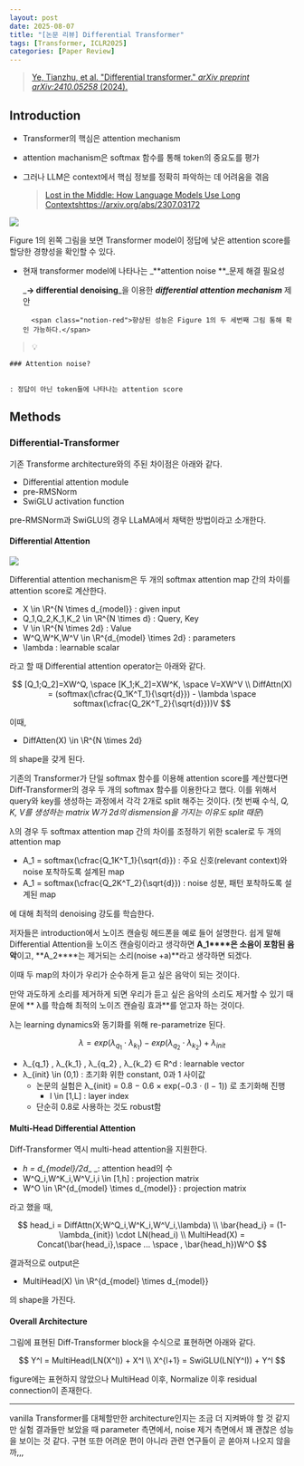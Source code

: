 ```yaml
---
layout: post
date: 2025-08-07
title: "[논문 리뷰] Differential Transformer"
tags: [Transformer, ICLR2025]
categories: [Paper Review]
---
```


> [Ye, Tianzhu, et al. "Differential transformer." ](https://arxiv.org/abs/2410.05258)[_arXiv preprint arXiv:2410.05258_](https://arxiv.org/abs/2410.05258)[ (2024).](https://arxiv.org/abs/2410.05258)



## Introduction

- Transformer의 핵심은 attention mechanism
- attention machanism은 softmax 함수를 통해 token의 중요도를 평가
- 그러나 LLM은 context에서 핵심 정보를 정확히 파악하는 데 어려움을 겪음

	> [Lost in the Middle: How Language Models Use Long Contextshttps://arxiv.org/abs/2307.03172](https://arxiv.org/abs/2307.03172)


![](https://prod-files-secure.s3.us-west-2.amazonaws.com/542b861c-36a8-4051-84e5-8804b6728dba/9083ea56-691a-4752-ae26-47f403431ac8/image.png?X-Amz-Algorithm=AWS4-HMAC-SHA256&X-Amz-Content-Sha256=UNSIGNED-PAYLOAD&X-Amz-Credential=ASIAZI2LB466R2ADLMWW%2F20250916%2Fus-west-2%2Fs3%2Faws4_request&X-Amz-Date=20250916T100110Z&X-Amz-Expires=3600&X-Amz-Security-Token=IQoJb3JpZ2luX2VjEBIaCXVzLXdlc3QtMiJHMEUCIB%2By8Tp9FS12pMAWngo%2BhcUokBKwR9DIontxydO7EuM0AiEAtc1PhUrlQNWJdavJrUqxzsypSCHeeM4RNWVZL9NiY1AqiAQIi%2F%2F%2F%2F%2F%2F%2F%2F%2F%2F%2FARAAGgw2Mzc0MjMxODM4MDUiDJCnJq3YJbjBIIhc6yrcA%2BWJN%2BwsJUNub9fYLllHksIUq1%2Bf%2BZPsPtcS7ChE8Szn%2BO3Ul81N%2FpVUl%2Bm4aBCOXqFhHtzNhi4Qh0GW55SFA5gdnwUlsMSQvMpxfvzL%2FBnAZIVEOYc6hHPghZZmT2FoSUw5TvfFFeUbp2VZ%2F4mU5VURAECuNKnWR0A%2BlB6NMupvST2Gd7DWZGVnHzL6QYVz9MZCwrjRHqcQfh4SPjgbAbS0CFVOQMtomhew456yVhPPYqc7phA7NojgO4w9xWcilPIeYEqEUhPVt43BvRWkdVkhnw9qABpV8ZG6DZOKHDWuk5HoolcuPAoGgxDxx0yEDSUG1j1JLcX%2BHdvqobCLdgaU4dWalUuhFXlq3cWgeWn9AbHtt4AERjguvGUFmZKvmVCxtv2LFRcplhBXB9J8p50iMmf7CJ7mqlaRuip%2FJB31OTJTjKUnTv6PsGWZOYKiY2D9X%2F7kgsJVm81fm9TeYQVn9gVTYf0hGxPbrEDv7Oo4O%2Bu%2BKLXEypEBK9Ut0p%2B7J7SO4nXwfR1ktZtIJaDurMU15OuCfXsHgZ3zk%2BkDcFlvV1bSzRdb7Or%2Bbhi7Q4Y4Qjmd4Ns3dvHWiCQWRhPpY4QIQo2EcoHJD%2BDEjA29qyNc%2FsIKFNWbMRAEYMnlMKrppMYGOqUBsxyLnDiyFH3W%2BSMNagFRfuHQ3fhcQfc3PbAKvreHSm%2B6%2FvfFgPwqqwkXfZnOG8dT6Rn88OSocilby3KpFwNfz6M3xnzOJYTQuk2sSAFk6S2nP6YK3bhC9Nv7My74jFKzPGvG0CXHsa1eY9pu2gzHGq6bfEmdDGe42gUb6tOJViH1aH1x4kQtTYTuvwEGeR6DEqhcciUbIKUvAqShryLAm0pXsxFS&X-Amz-Signature=24d03a0d71c34bef93fb74a1437a0ee53717b4bc72052865863ab8e71a3bf923&X-Amz-SignedHeaders=host&x-amz-checksum-mode=ENABLED&x-id=GetObject)


Figure 1의 왼쪽 그림을 보면 Transformer model이 정답에 낮은 attention score를 할당한 경향성을 확인할 수 있다.

- 현재 transformer model에 나타나는 _**attention noise **_문제 해결 필요성

	_**→ differential denoising**_을 이용한 _**differential attention mechanism**_ 제안


		<span class="notion-red">향상된 성능은 Figure 1의 두 세번째 그림 통해 확인 가능하다.</span>


> 💡 


	### Attention noise?


	: 정답이 아닌 token들에 나타나는 attention score



## Methods



### Differential-Transformer


기존 Transforme architecture와의 주된 차이점은 아래와 같다.

- Differential attention module
- pre-RMSNorm
- SwiGLU activation function

pre-RMSNorm과 SwiGLU의 경우 LLaMA에서 채택한 방법이라고 소개한다.



#### Differential Attention


![](https://prod-files-secure.s3.us-west-2.amazonaws.com/542b861c-36a8-4051-84e5-8804b6728dba/116d70b2-1963-4810-9167-f4c7d8a06e8f/image.png?X-Amz-Algorithm=AWS4-HMAC-SHA256&X-Amz-Content-Sha256=UNSIGNED-PAYLOAD&X-Amz-Credential=ASIAZI2LB466R2ADLMWW%2F20250916%2Fus-west-2%2Fs3%2Faws4_request&X-Amz-Date=20250916T100110Z&X-Amz-Expires=3600&X-Amz-Security-Token=IQoJb3JpZ2luX2VjEBIaCXVzLXdlc3QtMiJHMEUCIB%2By8Tp9FS12pMAWngo%2BhcUokBKwR9DIontxydO7EuM0AiEAtc1PhUrlQNWJdavJrUqxzsypSCHeeM4RNWVZL9NiY1AqiAQIi%2F%2F%2F%2F%2F%2F%2F%2F%2F%2F%2FARAAGgw2Mzc0MjMxODM4MDUiDJCnJq3YJbjBIIhc6yrcA%2BWJN%2BwsJUNub9fYLllHksIUq1%2Bf%2BZPsPtcS7ChE8Szn%2BO3Ul81N%2FpVUl%2Bm4aBCOXqFhHtzNhi4Qh0GW55SFA5gdnwUlsMSQvMpxfvzL%2FBnAZIVEOYc6hHPghZZmT2FoSUw5TvfFFeUbp2VZ%2F4mU5VURAECuNKnWR0A%2BlB6NMupvST2Gd7DWZGVnHzL6QYVz9MZCwrjRHqcQfh4SPjgbAbS0CFVOQMtomhew456yVhPPYqc7phA7NojgO4w9xWcilPIeYEqEUhPVt43BvRWkdVkhnw9qABpV8ZG6DZOKHDWuk5HoolcuPAoGgxDxx0yEDSUG1j1JLcX%2BHdvqobCLdgaU4dWalUuhFXlq3cWgeWn9AbHtt4AERjguvGUFmZKvmVCxtv2LFRcplhBXB9J8p50iMmf7CJ7mqlaRuip%2FJB31OTJTjKUnTv6PsGWZOYKiY2D9X%2F7kgsJVm81fm9TeYQVn9gVTYf0hGxPbrEDv7Oo4O%2Bu%2BKLXEypEBK9Ut0p%2B7J7SO4nXwfR1ktZtIJaDurMU15OuCfXsHgZ3zk%2BkDcFlvV1bSzRdb7Or%2Bbhi7Q4Y4Qjmd4Ns3dvHWiCQWRhPpY4QIQo2EcoHJD%2BDEjA29qyNc%2FsIKFNWbMRAEYMnlMKrppMYGOqUBsxyLnDiyFH3W%2BSMNagFRfuHQ3fhcQfc3PbAKvreHSm%2B6%2FvfFgPwqqwkXfZnOG8dT6Rn88OSocilby3KpFwNfz6M3xnzOJYTQuk2sSAFk6S2nP6YK3bhC9Nv7My74jFKzPGvG0CXHsa1eY9pu2gzHGq6bfEmdDGe42gUb6tOJViH1aH1x4kQtTYTuvwEGeR6DEqhcciUbIKUvAqShryLAm0pXsxFS&X-Amz-Signature=bffe93b22773860c4620c43529b366b21f45cd23e348b54b5f680ad2513409c4&X-Amz-SignedHeaders=host&x-amz-checksum-mode=ENABLED&x-id=GetObject)


Differential attention mechanism은 두 개의 softmax attention map 간의 차이를 attention score로 계산한다.

- X \in \R^{N \times d\_{model}} : given input
- Q\_1,Q\_2,K\_1,K\_2 \in \R^{N \times d} : Query, Key
- V \in \R^{N \times 2d} : Value
- W^Q,W^K,W^V \in \R^{d\_{model} \times 2d} : parameters
- \lambda : learnable scalar

라고 할 때 Differential attention operator는 아래와 같다.


$$
[Q_1;Q_2]=XW^Q, \space [K_1;K_2]=XW^K, \space V=XW^V \\
DiffAttn(X) = (softmax(\cfrac{Q_1K^T_1}{\sqrt{d}}) - \lambda \space softmax(\cfrac{Q_2K^T_2}{\sqrt{d}}))V
$$


이때,

- DiffAtten(X) \in \R^{N \times 2d}

의 shape을 갖게 된다.


기존의 Transformer가 단일 softmax 함수를 이용해 attention score를 계산했다면 Diff-Transformer의 경우 두 개의 softmax 함수를 이용한다고 했다. 이를 위해서 query와 key를 생성하는 과정에서 각각 2개로 split 해주는 것이다. <span class="notion-red">(첫 번째 수식, </span><span class="notion-red">_Q, K, V를 생성하는 matrix W가 2d의 dismension을 가지는 이유도 split 때문_</span><span class="notion-red">)</span>


 λ의 경우 두 softmax attention map 간의 차이를 조정하기 위한 scaler로 두 개의 attention map

- A\_1 = softmax(\cfrac{Q\_1K^T\_1}{\sqrt{d}}) : 주요 신호(relevant context)와 noise 포착하도록 설계된 map
- A\_1 = softmax(\cfrac{Q\_2K^T\_2}{\sqrt{d}}) : noise 성분, 패턴 포착하도록 설계된 map 

에 대해 최적의 denoising 강도를 학습한다.


저자들은 introduction에서 노이즈 캔슬링 헤드폰을 예로 들어 설명한다. 쉽게 말해 Differential Attention을 노이즈 캔슬링이라고 생각하면 **A\_1****은 소음이 포함된 음악**이고, **A\_2****는 제거되는 소리(noise +a)**라고 생각하면 되겠다. 


이때 두 map의 차이가 우리가 순수하게 듣고 싶은 음악이 되는 것이다. 


만약 과도하게 소리를 제거하게 되면 우리가 듣고 싶은 음악의 소리도 제거할 수 있기 때문에 ** λ를 학습해 최적의 노이즈 캔슬링 효과**를 얻고자 하는 것이다.


λ는 learning dynamics와 동기화를 위해 re-parametrize 된다.


$$
\lambda = exp(\lambda_{q_1} \cdot \lambda_{k_1}) - exp(\lambda_{q_2} \cdot \lambda_{k_2}) + \lambda_{init}
$$

- λ\_{q\_1} , λ\_{k\_1} , λ\_{q\_2} , λ\_{k\_2} ∈ R^d : learnable vector
- λ\_{init} \in (0,1) : 초기화 위한 constant, 0과 1 사이값
	- 논문의 실험은 λ\_{init} = 0.8 − 0.6 × exp(−0.3 · (l − 1)) 로 초기화해 진행
		- l \in [1,L] : layer index
	- 단순히 0.8로 사용하는 것도 robust함


#### **Multi-Head Differential Attention**


Diff-Transformer 역시 multi-head attention을 지원한다.

- _h = d\_{model}/2d__ _: attention head의 수
- W^Q\_i,W^K\_i,W^V\_i,i \in [1,h] : projection matrix
- W^O \in \R^{d\_{model} \times d\_{model}} : projection matrix

라고 했을 때,


$$
head_i = DiffAttn(X;W^Q_i,W^K_i,W^V_i,\lambda) \\
\bar{head_i} = (1-\lambda_{init}) \cdot LN(head_i) \\
MultiHead(X) = Concat(\bar{head_i},\space ... \space , \bar{head_h})W^O
$$


결과적으로 output은

- MultiHead(X) \in \R^{d\_{model} \times d\_{model}}

의 shape을 가진다.



#### Overall Architecture


그림에 표현된 Diff-Transformer block을 수식으로 표현하면 아래와 같다.


$$
Y^l = MultiHead(LN(X^l)) + X^l \\
X^{l+1} = SwiGLU(LN(Y^l)) + Y^l
$$


figure에는 표현하지 않았으나 MultiHead 이후, Normalize 이후 residual connection이 존재한다.


---


vanilla Transformer를 대체할만한 architecture인지는 조금 더 지켜봐야 할 것 같지만 실험 결과들만 보았을 때 parameter 측면에서, noise 제거 측면에서 꽤 괜찮은 성능을 보이는 것 같다. 구현 또한 어려운 편이 아니라 관련 연구들이 곧 쏟아져 나오지 않을까,,,

